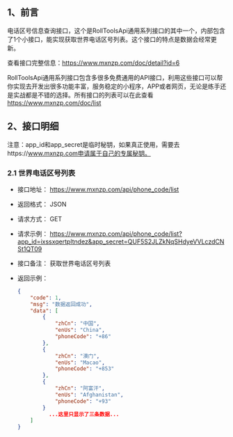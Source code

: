 ## 1、前言

电话区号信息查询接口，这个是RollToolsApi通用系列接口的其中一个，内部包含了1个小接口，能实现获取世界电话区号列表。这个接口的特点是数据会经常更新。

查看接口完整信息：https://www.mxnzp.com/doc/detail?id=6

RollToolsApi通用系列接口包含多很多免费通用的API接口，利用这些接口可以帮你实现去开发出很多功能丰富，服务稳定的小程序，APP或者网页，无论是练手还是实战都是不错的选择。所有接口的列表可以在此查看 https://www.mxnzp.com/doc/list

## 2、接口明细

注意：app_id和app_secret是临时秘钥，如果真正使用，需要去https://www.mxnzp.com申请属于自己的专属秘钥。

### 2.1 世界电话区号列表

- 接口地址： https://www.mxnzp.com/api/phone_code/list

- 返回格式： JSON

- 请求方式： GET

- 请求示例： https://www.mxnzp.com/api/phone_code/list?app_id=ixssxqertpltndez&app_secret=QUF5S2JLZkNqSHdyeVVLczdCNSt1QT09

- 接口备注： 获取世界电话区号列表

- 返回示例：

  ```json
  {
      "code": 1,
      "msg": "数据返回成功",
      "data": [
          {
              "zhCn": "中国",
              "enUs": "China",
              "phoneCode": "+86"
          },
          {
              "zhCn": "澳门",
              "enUs": "Macao",
              "phoneCode": "+853"
          },
          {
              "zhCn": "阿富汗",
              "enUs": "Afghanistan",
              "phoneCode": "+93"
          }
        	...这里只显示了三条数据...
      ]
  }
  ```

